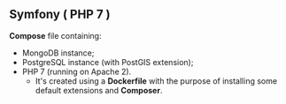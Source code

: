 Symfony ( PHP 7 )
---

**Compose** file containing:
- MongoDB instance;
- PostgreSQL instance (with PostGIS extension);
- PHP 7 (running on Apache 2).
  - It's created using a **Dockerfile** with the purpose of installing some default extensions and **Composer**.
